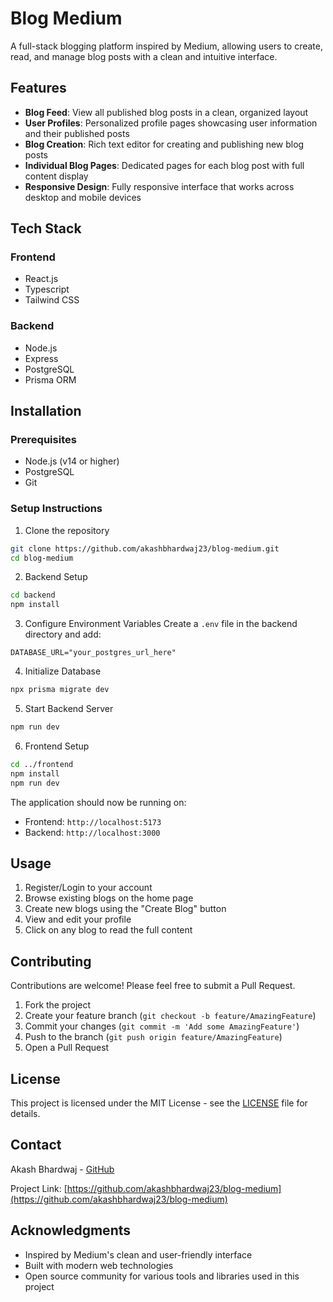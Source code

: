 # Blog Medium

A full-stack blogging platform inspired by Medium, allowing users to create, read, and manage blog posts with a clean and intuitive interface.

## Features

- **Blog Feed**: View all published blog posts in a clean, organized layout
- **User Profiles**: Personalized profile pages showcasing user information and their published posts
- **Blog Creation**: Rich text editor for creating and publishing new blog posts
- **Individual Blog Pages**: Dedicated pages for each blog post with full content display
- **Responsive Design**: Fully responsive interface that works across desktop and mobile devices

## Tech Stack

### Frontend
- React.js
- Typescript
- Tailwind CSS

### Backend
- Node.js
- Express
- PostgreSQL
- Prisma ORM

## Installation

### Prerequisites
- Node.js (v14 or higher)
- PostgreSQL
- Git

### Setup Instructions

1. Clone the repository
```bash
git clone https://github.com/akashbhardwaj23/blog-medium.git
cd blog-medium
```

2. Backend Setup
```bash
cd backend
npm install
```

3. Configure Environment Variables
Create a `.env` file in the backend directory and add:
```
DATABASE_URL="your_postgres_url_here"
```

4. Initialize Database
```bash
npx prisma migrate dev
```

5. Start Backend Server
```bash
npm run dev
```

6. Frontend Setup
```bash
cd ../frontend
npm install
npm run dev
```

The application should now be running on:
- Frontend: `http://localhost:5173`
- Backend: `http://localhost:3000`

## Usage

1. Register/Login to your account
2. Browse existing blogs on the home page
3. Create new blogs using the "Create Blog" button
4. View and edit your profile
5. Click on any blog to read the full content

## Contributing

Contributions are welcome! Please feel free to submit a Pull Request.

1. Fork the project
2. Create your feature branch (`git checkout -b feature/AmazingFeature`)
3. Commit your changes (`git commit -m 'Add some AmazingFeature'`)
4. Push to the branch (`git push origin feature/AmazingFeature`)
5. Open a Pull Request

## License

This project is licensed under the MIT License - see the [LICENSE](LICENSE) file for details.

## Contact

Akash Bhardwaj - [GitHub](https://github.com/akashbhardwaj23)

Project Link: [https://github.com/akashbhardwaj23/blog-medium](https://github.com/akashbhardwaj23/blog-medium)

## Acknowledgments

- Inspired by Medium's clean and user-friendly interface
- Built with modern web technologies
- Open source community for various tools and libraries used in this project